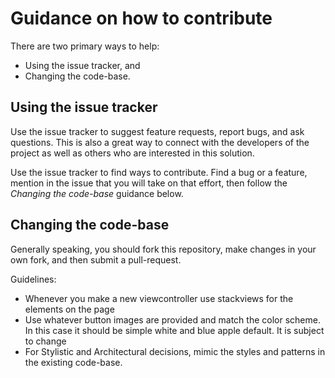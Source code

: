 # Guidance on how to contribute

There are two primary ways to help:
- Using the issue tracker, and
- Changing the code-base.


## Using the issue tracker

Use the issue tracker to suggest feature requests, report bugs, and ask questions.
This is also a great way to connect with the developers of the project as well
as others who are interested in this solution.

Use the issue tracker to find ways to contribute. Find a bug or a feature, mention in
the issue that you will take on that effort, then follow the _Changing the code-base_
guidance below.


## Changing the code-base

Generally speaking, you should fork this repository, make changes in your
own fork, and then submit a pull-request. 

Guidelines:
- Whenever you make a new viewcontroller use stackviews for the elements on the page
- Use whatever button images are provided and match the color scheme. In this case it should be simple white and blue apple default. It is subject to change
- For Stylistic and Architectural decisions, mimic the styles and patterns in the existing code-base.


